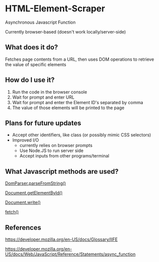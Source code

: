 # HTML-Element-Scraper
Asynchronous Javascript Function

Currently browser-based (doesn't work locally/server-side)

## What does it do?
Fetches page contents from a URL, then uses DOM operations to retrieve the value of specific elements

## How do I use it?
1. Run the code in the browser console
2. Wait for prompt and enter URL
3. Wait for prompt and enter the Element ID's separated by comma
4. The value of those elements will be printed to the page



## Plans for future updates
- Accept other identifiers, like class (or possibly mimic CSS selectors)
- Improved I/O
  - currently relies on browser prompts
  - Use Node.JS to run server side
  - Accept inputs from other programs/terminal

## What Javascript methods are used?
[DomParser.parseFromString()](https://developer.mozilla.org/en-US/docs/Web/API/DOMParser/parseFromString)

[Document.getElementById()](https://developer.mozilla.org/en-US/docs/Web/API/Document/getElementById)

[Document.write()](https://developer.mozilla.org/en-US/docs/Web/API/Document/write)

[fetch()](https://developer.mozilla.org/en-US/docs/Web/API/Fetch_API/Using_Fetch)

## References
https://developer.mozilla.org/en-US/docs/Glossary/IIFE

https://developer.mozilla.org/en-US/docs/Web/JavaScript/Reference/Statements/async_function
